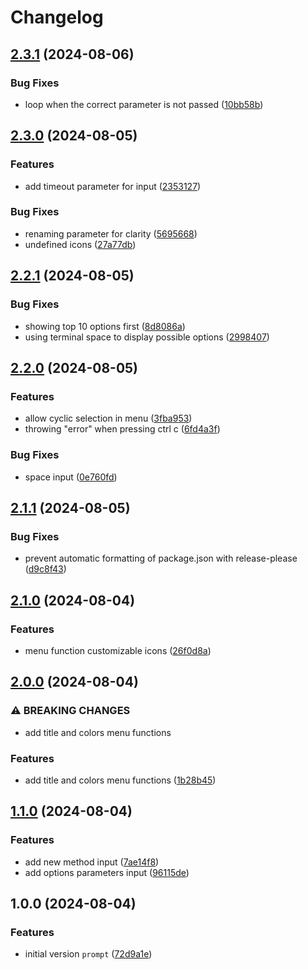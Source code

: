 # Changelog

## [2.3.1](https://github.com/iloveryuux/prompt/compare/v2.3.0...v2.3.1) (2024-08-06)


### Bug Fixes

* loop when the correct parameter is not passed ([10bb58b](https://github.com/iloveryuux/prompt/commit/10bb58bb279e0ae7a9d253c59a5db05f6b3461cc))

## [2.3.0](https://github.com/iloveryuux/prompt/compare/v2.2.1...v2.3.0) (2024-08-05)


### Features

* add timeout parameter for input ([2353127](https://github.com/iloveryuux/prompt/commit/23531274cbb3e6bcace7106979578d2c3fc2e14e))


### Bug Fixes

* renaming parameter for clarity ([5695668](https://github.com/iloveryuux/prompt/commit/5695668bed78421090f53a37132a42a84916ec1c))
* undefined icons ([27a77db](https://github.com/iloveryuux/prompt/commit/27a77db2f48745e71ffe6cfa703405e9bbc71938))

## [2.2.1](https://github.com/iloveryuux/prompt/compare/v2.2.0...v2.2.1) (2024-08-05)


### Bug Fixes

* showing top 10 options first ([8d8086a](https://github.com/iloveryuux/prompt/commit/8d8086a5d8a5fcf7f7492778addc80d69605db80))
* using terminal space to display possible options ([2998407](https://github.com/iloveryuux/prompt/commit/2998407e301113754e380490c5d5e376f1af1370))

## [2.2.0](https://github.com/iloveryuux/prompt/compare/v2.1.1...v2.2.0) (2024-08-05)


### Features

* allow cyclic selection in menu ([3fba953](https://github.com/iloveryuux/prompt/commit/3fba9539e60241079bbdcfa72b55ad1675ca516d))
* throwing "error" when pressing ctrl c ([6fd4a3f](https://github.com/iloveryuux/prompt/commit/6fd4a3f104cd14087571b7b2385ff061bc6278ef))


### Bug Fixes

* space input ([0e760fd](https://github.com/iloveryuux/prompt/commit/0e760fdd1c61596cdfecd1fb5c47a73ab412cb71))

## [2.1.1](https://github.com/iloveryuux/prompt/compare/v2.1.0...v2.1.1) (2024-08-05)


### Bug Fixes

* prevent automatic formatting of package.json with release-please ([d9c8f43](https://github.com/iloveryuux/prompt/commit/d9c8f43cf52d2cd7634243c3b568ad2a0a07bdc6))

## [2.1.0](https://github.com/iloveryuux/prompt/compare/v2.0.0...v2.1.0) (2024-08-04)


### Features

* menu function customizable icons ([26f0d8a](https://github.com/iloveryuux/prompt/commit/26f0d8a20a3663eb23ca6b153ff4218e2afd6dc2))

## [2.0.0](https://github.com/iloveryuux/prompt/compare/v1.1.0...v2.0.0) (2024-08-04)


### ⚠ BREAKING CHANGES

* add title and colors menu functions

### Features

* add title and colors menu functions ([1b28b45](https://github.com/iloveryuux/prompt/commit/1b28b453c2278b8488c1e30f1691a759ef730c5d))

## [1.1.0](https://github.com/iloveryuux/prompt/compare/v1.0.0...v1.1.0) (2024-08-04)


### Features

* add new method input ([7ae14f8](https://github.com/iloveryuux/prompt/commit/7ae14f80bff97c6de738aa2919f04c341dc29375))
* add options parameters input ([96115de](https://github.com/iloveryuux/prompt/commit/96115de91be12fbb2081af3dcb5dbf886db03b87))

## 1.0.0 (2024-08-04)


### Features

* initial version `prompt` ([72d9a1e](https://github.com/iloveryuux/prompt/commit/72d9a1e93eeb814e241960ff3cfeecce7c6df40a))
